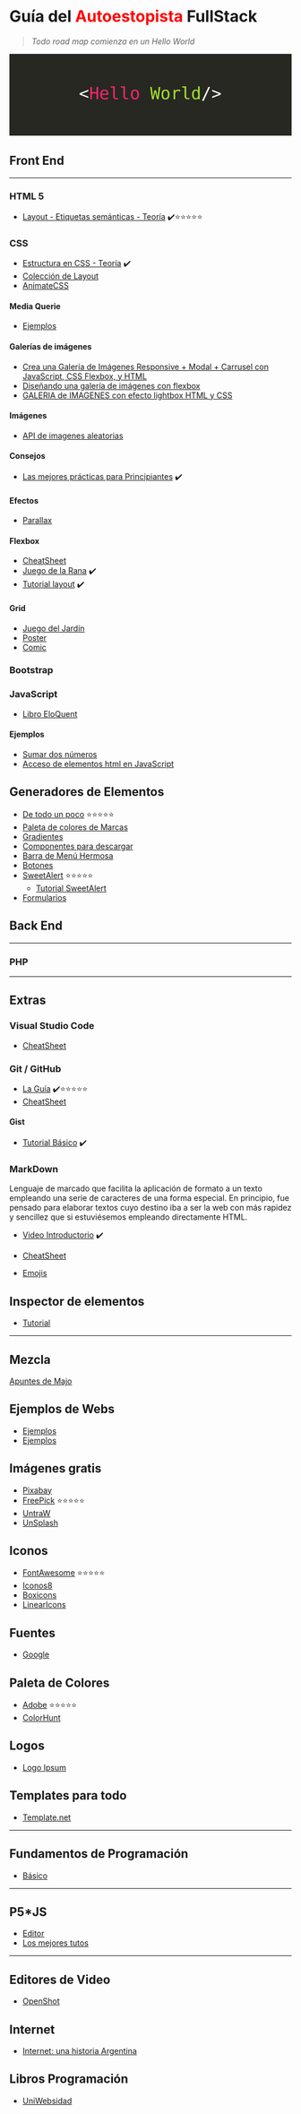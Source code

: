 # Guía del **<span style="color:red">Autoestopista** </span> FullStack

> _Todo road map comienza en un Hello World_

![Hello](hello-world-banner.jpg)

## Front End

---

### HTML 5

- [Layout - Etiquetas semánticas - Teoría](https://www.youtube.com/watch?v=Ewv_JTbTB7M) :heavy_check_mark::star::star::star::star::star:

### CSS

- [Estructura en CSS - Teoría](https://es.learnlayout.com/) :heavy_check_mark:
- [Colección de Layout](https://csslayout.io/)
- [AnimateCSS](https://animate.style/)

#### Media Querie

- [Ejemplos](https://mediaqueri.es/)

#### Galerías de imágenes

- [Crea una Galería de Imágenes Responsive + Modal + Carrusel con JavaScript, CSS Flexbox, y HTML](https://www.youtube.com/watch?v=SSPdr2jHtIs>)
- [Diseñando una galería de imágenes con flexbox](https://www.youtube.com/watch?v=3vnEyfU_EaQ)
- [GALERIA de IMAGENES con efecto lightbox HTML y CSS](https://www.youtube.com/watch?v=4gLZYgmRN6E&t=582s)

#### Imágenes

- [API de imagenes aleatorias](https://picsum.photos/)


#### Consejos

- [Las mejores prácticas para Principiantes](https://code.tutsplus.com/es/tutorials/30-css-best-practices-for-beginners--net-6741) :heavy_check_mark:

#### Efectos

- [Parallax](https://www.youtube.com/watch?v=LXMcGKBVeHI)

#### Flexbox

- [CheatSheet](https://flexbox.malven.co/)
- [Juego de la Rana](https://flexboxfroggy.com/#es) :heavy_check_mark:
- [Tutorial layout](https://www.youtube.com/watch?v=IP0ZZFBShOI) :heavy_check_mark:

#### Grid

- [Juego del Jardín](https://cssgridgarden.com/#es)
- [Poster](https://css-tricks.com/product/css-grid-poster-digital-download/)
- [Comic](https://platzi.com/blog/crea-un-comic-responsive-con-css-grid/)

### Bootstrap

### JavaScript

- [Libro EloQuent](https://eloquentjs-es.thedojo.mx/)

#### Ejemplos

- [Sumar dos números](https://tpec05.blogspot.com/2017/05/sumar-dos-numeros-ingresados-por-el.html?m=1)
- [Acceso de elementos html en JavaScript](https://tpec05.blogspot.com/2019/03/introduccion-al-acceso-de-elementos.html?m=1)

## Generadores de Elementos

- [De todo un poco](https://preview.redd.it/8341g68g1v7y.png?width=960&crop=smart&auto=webp&s=a1f843e73cd586f67e9b4e451f963d21fbbb23ce) :star::star::star::star::star:
- [Paleta de colores de Marcas](https://brandcolors.net/)
- [Gradientes](https://uigradients.com/#SeaBlue)
- [Componentes para descargar](https://tailwindcomponents.com/)
- [Barra de Menú Hermosa](https://betterprogramming.pub/8-frontend-coding-ideas-that-will-inspire-you-to-code-7ed8481919fe)
- [Botones](https://www.bestcssbuttongenerator.com/#/33)
- [SweetAlert](https://sweetalert2.github.io/#usage) :star::star::star::star::star:
  - [Tutorial SweetAlert](https://www.youtube.com/watch?v=NDASIexWyhU)
- [Formularios](https://formspree.io/forms)

## Back End

---

### PHP

---

## Extras

### Visual Studio Code

- [CheatSheet](https://code.visualstudio.com/assets/docs/getstarted/tips-and-tricks/KeyboardReferenceSheet.png)

### Git / GitHub

- [La Guía](http://rogerdudler.github.io/git-guide/index.es.html) :heavy_check_mark::star::star::star::star::star:
- [CheatSheet](https://preview.redd.it/8341g68g1v7y.png?width=960&crop=smart&auto=webp&s=a1f843e73cd586f67e9b4e451f963d21fbbb23ce)

#### Gist

- [Tutorial Básico](https://www.youtube.com/watch?v=OfzGbQcLa0o) :heavy_check_mark:

### MarkDown

Lenguaje de marcado que facilita la aplicación de formato a un texto empleando una serie de caracteres de una forma especial. En principio, fue pensado para elaborar textos cuyo destino iba a ser la web con más rapidez y sencillez que si estuviésemos empleando directamente HTML.

- [Video Introductorio](https://www.youtube.com/watch?v=oxaH9CFpeEE) :heavy_check_mark:

- [CheatSheet](https://github.com/adam-p/markdown-here/wiki/Markdown-Here-Cheatsheet#videos)

- [Emojis](https://gist.github.com/rxaviers/7360908)

## Inspector de elementos

- [Tutorial](https://www.youtube.com/playlist?list=PLf8XMtbjh0dUkSTouz5cyvI1xEM0gLJ7h)

---

## Mezcla

[Apuntes de Majo](https://losapuntesdemajo.vercel.app/)

## Ejemplos de Webs

- [Ejemplos](https://es.site123.com/ejemplos-de-p%C3%A1ginas-web)
- [Ejemplos](https://mycodelesswebsite.com/es-ejemplos-de-sitios-web/)

## Imágenes gratis

- [Pixabay](https://tailwindcomponents.com/)
- [FreePick](https://www.freepik.es/) :star::star::star::star::star:
- [UntraW](https://undraw.co/illustrations)
- [UnSplash](https://unsplash.com/)

## Iconos

- [FontAwesome](https://fontawesome.com/) :star::star::star::star::star:
- [Iconos8](https://iconos8.es/)
- [Boxicons](https://boxicons.com/)
- [LinearIcons](https://linearicons.com/free)

## Fuentes

- [Google](https://fonts.google.com/)

## Paleta de Colores

- [Adobe](https://color.adobe.com/es/create/color-wheel) :star::star::star::star::star:
- [ColorHunt](https://colorhunt.co/)

## Logos

- [Logo Ipsum](https://logoipsum.com/)

## Templates para todo

- [Template.net](https://www.template.net/)

---

## Fundamentos de Programación

- [Básico](https://betterprogramming.pub/8-frontend-coding-ideas-that-will-inspire-you-to-code-7ed8481919fe)

---

## P5\*JS

- [Editor](https://p5js.org/es/)
- [Los mejores tutos](https://www.youtube.com/c/TheCodingTrain)

---

## Editores de Video

- [OpenShot](https://www.openshot.org/es/)

## Internet

- [Internet: una historia Argentina](https://tedxriodelaplata.org/universo/internet-una-historia-argentina/)

## Libros Programación

- [UniWebsidad](https://uniwebsidad.com/libros)
